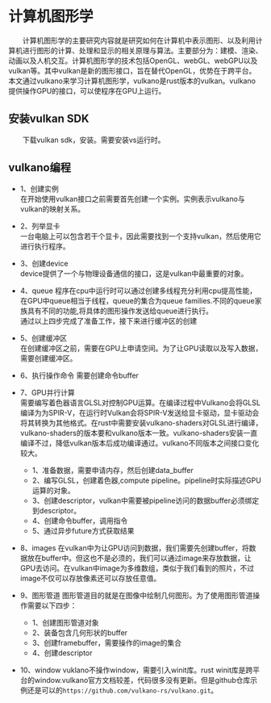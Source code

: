 # 计算机图形学
&emsp;&emsp;计算机图形学的主要研究内容就是研究如何在计算机中表示图形、以及利用计算机进行图形的计算、处理和显示的相关原理与算法。主要部分为：建模、渲染、动画以及人机交互。计算机图形学的技术包括OpenGL、webGL、webGPU以及vulkan等。其中vulkan是新的图形接口，旨在替代OpenGL，优势在于跨平台。本文通过vulkano来学习计算机图形学，vulkano是rust版本的vulkan。vulkano提供操作GPU的接口，可以使程序在GPU上运行。
## 安装vulkan SDK
&emsp;&emsp;下载vulkan sdk，安装。需要安装vs运行时。
## vulkano编程
- 1、创建实例  
在开始使用vulkan接口之前需要首先创建一个实例。实例表示vulkano与vulkan的映射关系。
- 2、列举显卡  
一台电脑上可以包含若干个显卡，因此需要找到一个支持vulkan，然后使用它进行执行程序。
- 3、创建device  
device提供了一个与物理设备通信的接口，这是vulkan中最重要的对象。
- 4、queue
程序在cpu中运行时可以通过创建多线程充分利用cpu提高性能，在GPU中queue相当于线程，queue的集合为queue families.不同的queue家族具有不同的功能,将具体的图形操作发送给queue进行执行。  
通过以上四步完成了准备工作，接下来进行缓冲区的创建
- 5、创建缓冲区  
在创建缓冲区之前，需要在GPU上申请空间。为了让GPU读取以及写入数据，需要创建缓冲区。
- 6、执行操作命令
需要创建命令buffer
- 7、GPU并行计算  
需要编写着色器语言GLSL对控制GPU运算。在编译过程中Vulkano会将GLSL编译为为SPIR-V，在运行时Vulkan会将SPIR-V发送给显卡驱动，显卡驱动会将其转换为其他格式。在rust中需要安装vulkano-shaders对GLSL进行编译，vulkano-shaders的版本要和vulkano版本一致。vulkano-shaders安装一直编译不过，降低vulkan版本后成功编译通过。vulkano不同版本之间接口变化较大。
  - 1、准备数据，需要申请内存，然后创建data_buffer
  - 2、编写GLSL，创建着色器,compute pipeline。pipeline时实际描述GPU运算的对象。
  - 3、创建descriptor，vulkan中需要被pipeline访问的数据buffer必须绑定到descriptor。
  - 4、创建命令buffer，调用指令
  - 5、通过异步future方式获取结果
- 8、images
在vulkan中为让GPU访问到数据，我们需要先创建buffer，将数据放在buffer中。但这也不是必须的，我们可以通过image来存放数据，让GPU去访问。在vulkan中image为多维数组，类似于我们看到的照片，不过image不仅可以存放像素还可以存放任意值。
- 9、图形管道
图形管道目的就是在图像中绘制几何图形。为了使用图形管道操作需要以下四步：
  - 1、创建图形管道对象
  - 2、装备包含几何形状的buffer
  - 3、创建framebuffer，需要操作的image的集合
  - 4、创建descriptor

- 10、window
vuklano不操作window，需要引入winit库。rust winit库是跨平台的window.vulkano官方文档较差，代码很多没有更新。但是github仓库示例还是可以的`https://github.com/vulkano-rs/vulkano.git`。